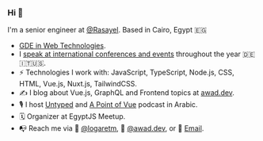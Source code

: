### Hi 👋

I'm a senior engineer at [@Rasayel](https://github.com/rasayel). Based in Cairo, Egypt 🇪🇬

- [GDE in Web Technologies](https://developers.google.com/profile/u/logaretm).
- I [speak at international conferences and events](https://awad.dev/talks/) throughout the year 🇩🇪🇮🇹🇺🇸.
- ⚡️ Technologies I work with: JavaScript, TypeScript, Node.js, CSS, HTML, Vue.js, Nuxt.js, TailwindCSS.
- ✍️ I blog about Vue.js, GraphQL and Frontend topics at [awad.dev](https://awad.dev/).
- 🎙️ I host [Untyped](https://untyped.fm) and [A Point of Vue](https://www.youtube.com/@povue/) podcast in Arabic.
- 🗓️ Organizer at EgyptJS Meetup.
- 📭 Reach me via 🐤 [@logaretm](https://twitter.com/logaretm), 🦋 [@awad.dev](https://bsky.app/profile/awad.dev), or 📩 [Email](mailto:me@awad.dev).
